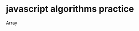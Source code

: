 # javascript algorithms practice

[Array](https://github.com/positiveko/javascript-algorithm-practice/array.md)